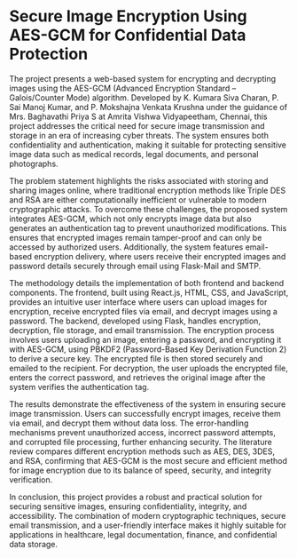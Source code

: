 # **Secure Image Encryption Using AES-GCM for Confidential Data Protection**


The project presents a web-based system for encrypting and decrypting images using the AES-GCM (Advanced Encryption Standard – Galois/Counter Mode) algorithm. 
Developed by K. Kumara Siva Charan, P. Sai Manoj Kumar, and P. Mokshajna Venkata Krushna under the guidance of Mrs. Baghavathi Priya S at Amrita Vishwa Vidyapeetham, 
Chennai, this project addresses the critical need for secure image transmission and storage in an era of increasing cyber threats. The system ensures both confidentiality 
and authentication, making it suitable for protecting sensitive image data such as medical records, legal documents, and personal photographs.

The problem statement highlights the risks associated with storing and sharing images online, where traditional encryption methods like Triple DES and RSA are either computationally inefficient or vulnerable to modern cryptographic attacks. To overcome these challenges, the proposed system integrates AES-GCM, which not only encrypts image data but also generates an authentication tag to prevent unauthorized modifications. This ensures that encrypted images remain tamper-proof and can only be accessed by authorized users. Additionally, the system features email-based encryption delivery, where users receive their encrypted images and password details securely through email using Flask-Mail and SMTP.

The methodology details the implementation of both frontend and backend components. The frontend, built using React.js, HTML, CSS, and JavaScript, provides an intuitive user interface where users can upload images for encryption, receive encrypted files via email, and decrypt images using a password. The backend, developed using Flask, handles encryption, decryption, file storage, and email transmission. The encryption process involves users uploading an image, entering a password, and encrypting it with AES-GCM, using PBKDF2 (Password-Based Key Derivation Function 2) to derive a secure key. The encrypted file is then stored securely and emailed to the recipient. For decryption, the user uploads the encrypted file, enters the correct password, and retrieves the original image after the system verifies the authentication tag.

The results demonstrate the effectiveness of the system in ensuring secure image transmission. Users can successfully encrypt images, receive them via email, and decrypt them without data loss. The error-handling mechanisms prevent unauthorized access, incorrect password attempts, and corrupted file processing, further enhancing security. The literature review compares different encryption methods such as AES, DES, 3DES, and RSA, confirming that AES-GCM is the most secure and efficient method for image encryption due to its balance of speed, security, and integrity verification.

In conclusion, this project provides a robust and practical solution for securing sensitive images, ensuring confidentiality, integrity, and accessibility. The combination of modern cryptographic techniques, secure email transmission, and a user-friendly interface makes it highly suitable for applications in healthcare, legal documentation, finance, and confidential data storage.
